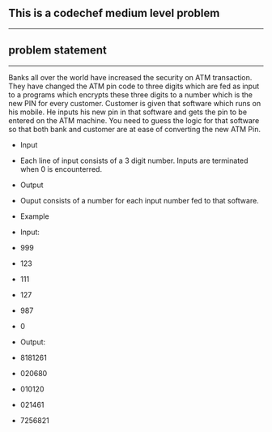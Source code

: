 ## This is a codechef medium level problem
---------------------------------------
## problem statement
------------------------
Banks all over the world have increased the security on ATM transaction. They have changed the ATM pin code to three digits which are fed as input to a programs which encrypts these three digits to a number which is the new PIN for every customer. Customer is given that software which runs on his mobile. He inputs his new pin in that software and gets the pin to be entered on the ATM machine. You need to guess the logic for that software so that both bank and customer are at ease of converting the new ATM Pin.

* Input
* Each line of input consists of a 3 digit number. Inputs are terminated when 0 is encounterred.

* Output
* Ouput consists of a number for each input number fed to that software.

* Example
* Input:
* 999
* 123
* 111
* 127
* 987
* 0

* Output:
* 8181261
* 020680
* 010120
* 021461
* 7256821